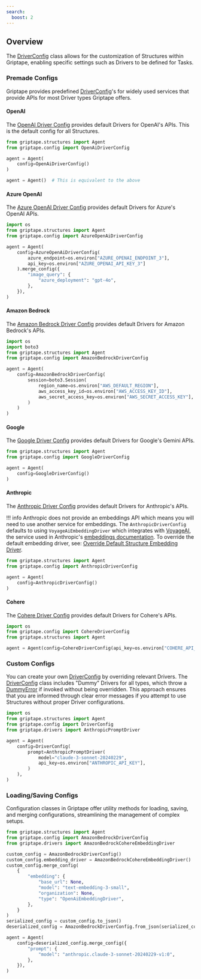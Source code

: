 ```yaml
---
search:
  boost: 2 
---
```


## Overview

The [DriverConfig](../../reference/griptape/config/driver_config.md) class allows for the customization of Structures within Griptape, enabling specific settings such as Drivers to be defined for Tasks. 

### Premade Configs

Griptape provides predefined [DriverConfig](../../reference/griptape/config/driver_config.md)'s for widely used services that provide APIs for most Driver types Griptape offers.

#### OpenAI

The [OpenAI Driver Config](../../reference/griptape/config/openai_driver_config.md) provides default Drivers for OpenAI's APIs. This is the default config for all Structures.

```python
from griptape.structures import Agent
from griptape.config import OpenAiDriverConfig

agent = Agent(
    config=OpenAiDriverConfig()
)

agent = Agent()  # This is equivalent to the above
```

#### Azure OpenAI

The [Azure OpenAI Driver Config](../../reference/griptape/config/azure_openai_driver_config.md) provides default Drivers for Azure's OpenAI APIs.

```python
import os
from griptape.structures import Agent
from griptape.config import AzureOpenAiDriverConfig

agent = Agent(
    config=AzureOpenAiDriverConfig(
        azure_endpoint=os.environ["AZURE_OPENAI_ENDPOINT_3"],
        api_key=os.environ["AZURE_OPENAI_API_KEY_3"]
    ).merge_config({
        "image_query": {
            "azure_deployment": "gpt-4o",
        },
    }),
)
```

#### Amazon Bedrock
The [Amazon Bedrock Driver Config](../../reference/griptape/config/amazon_bedrock_driver_config.md) provides default Drivers for Amazon Bedrock's APIs.

```python
import os
import boto3
from griptape.structures import Agent
from griptape.config import AmazonBedrockDriverConfig

agent = Agent(
    config=AmazonBedrockDriverConfig(
        session=boto3.Session(
            region_name=os.environ["AWS_DEFAULT_REGION"],
            aws_access_key_id=os.environ["AWS_ACCESS_KEY_ID"],
            aws_secret_access_key=os.environ["AWS_SECRET_ACCESS_KEY"],
        )
    )
)
```

#### Google
The [Google Driver Config](../../reference/griptape/config/google_driver_config.md) provides default Drivers for Google's Gemini APIs.

```python
from griptape.structures import Agent
from griptape.config import GoogleDriverConfig

agent = Agent(
    config=GoogleDriverConfig()
)
```

#### Anthropic

The [Anthropic Driver Config](../../reference/griptape/config/anthropic_driver_config.md) provides default Drivers for Anthropic's APIs.

!!! info
    Anthropic does not provide an embeddings API which means you will need to use another service for embeddings.
    The `AnthropicDriverConfig` defaults to using `VoyageAiEmbeddingDriver` which integrates with [VoyageAI](https://www.voyageai.com/), the service used in Anthropic's [embeddings documentation](https://docs.anthropic.com/claude/docs/embeddings).
    To override the default embedding driver, see: [Override Default Structure Embedding Driver](../drivers/embedding-drivers.md#override-default-structure-embedding-driver).

```python
from griptape.structures import Agent
from griptape.config import AnthropicDriverConfig

agent = Agent(
    config=AnthropicDriverConfig()
)
```

#### Cohere

The [Cohere Driver Config](../../reference/griptape/config/cohere_driver_config.md) provides default Drivers for Cohere's APIs.

```python
import os
from griptape.config import CohereDriverConfig
from griptape.structures import Agent

agent = Agent(config=CohereDriverConfig(api_key=os.environ["COHERE_API_KEY"]))
```

### Custom Configs

You can create your own [DriverConfig](../../reference/griptape/config/driver_config.md) by overriding relevant Drivers.
The [DriverConfig](../../reference/griptape/config/driver_config.md) class includes "Dummy" Drivers for all types, which throw a [DummyError](../../reference/griptape/exceptions/dummy_exception.md) if invoked without being overridden. 
This approach ensures that you are informed through clear error messages if you attempt to use Structures without proper Driver configurations.

```python
import os
from griptape.structures import Agent
from griptape.config import DriverConfig
from griptape.drivers import AnthropicPromptDriver

agent = Agent(
    config=DriverConfig(
        prompt=AnthropicPromptDriver(
            model="claude-3-sonnet-20240229",
            api_key=os.environ["ANTHROPIC_API_KEY"],
        )
    ),
)
```

### Loading/Saving Configs

Configuration classes in Griptape offer utility methods for loading, saving, and merging configurations, streamlining the management of complex setups.

```python
from griptape.structures import Agent
from griptape.config import AmazonBedrockDriverConfig
from griptape.drivers import AmazonBedrockCohereEmbeddingDriver

custom_config = AmazonBedrockDriverConfig()
custom_config.embedding_driver = AmazonBedrockCohereEmbeddingDriver()
custom_config.merge_config(
    {
        "embedding": {
            "base_url": None,
            "model": "text-embedding-3-small",
            "organization": None,
            "type": "OpenAiEmbeddingDriver",
        },
    }
)
serialized_config = custom_config.to_json()
deserialized_config = AmazonBedrockDriverConfig.from_json(serialized_config)

agent = Agent(
    config=deserialized_config.merge_config({
        "prompt": {
            "model": "anthropic.claude-3-sonnet-20240229-v1:0",
        },
    }),
)
```

